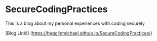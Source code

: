 # SecureCodingPractices
This is a blog about my personal experiences with coding securely

[Blog Link!] (https://hegglinmichael.github.io/SecureCodingPractices/)


